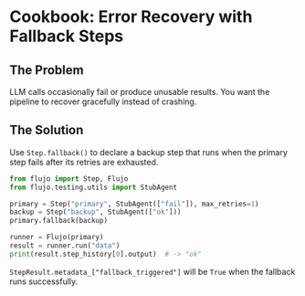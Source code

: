# Cookbook: Error Recovery with Fallback Steps

## The Problem

LLM calls occasionally fail or produce unusable results. You want the pipeline to recover gracefully instead of crashing.

## The Solution

Use `Step.fallback()` to declare a backup step that runs when the primary step fails after its retries are exhausted.

```python
from flujo import Step, Flujo
from flujo.testing.utils import StubAgent

primary = Step("primary", StubAgent(["fail"]), max_retries=1)
backup = Step("backup", StubAgent(["ok"]))
primary.fallback(backup)

runner = Flujo(primary)
result = runner.run("data")
print(result.step_history[0].output)  # -> "ok"
```

`StepResult.metadata_["fallback_triggered"]` will be `True` when the fallback runs successfully.
